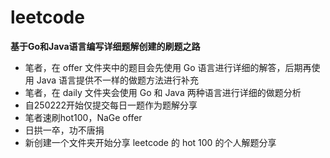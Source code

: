 # leetcode
**基于Go和Java语言编写详细题解创建的刷题之路**

*   笔者，在 offer 文件夹中的题目会先使用 Go 语言进行详细的解答，后期再使用 Java 语言提供不一样的做题方法进行补充
*   笔者，在 daily 文件夹会使用 Go 和 Java 两种语言进行详细的做题分析
*   自250222开始仅提交每日一题作为题解分享
*   笔者速刷hot100，NaGe offer
*   日拱一卒，功不唐捐
*   新创建一个文件夹开始分享 leetcode 的 hot 100 的个人解题分享